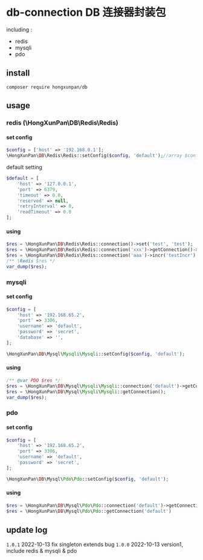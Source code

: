# db-connection DB 连接器封装包

including :

- redis
- mysqli
- pdo

## install

`composer require hongxunpan/db`

## usage

### redis (\HongXunPan\DB\Redis\Redis)

#### set config

```php
$config = ['host' => '192.168.0.1'];
\HongXunPan\DB\Redis\Redis::setConfig($config, 'default');//array $config = [], $connectName = 'default', array $options = []
```

default setting

```php 
$default = [
    'host' => '127.0.0.1',
    'port' => 6379,
    'timeout' => 0.0,
    'reserved' => null,
    'retryInterval' => 0,
    'readTimeout' => 0.0
];
```

#### using

```php
$res = \HongXunPan\DB\Redis\Redis::connection()->set('test', 'test');
$res = \HongXunPan\DB\Redis\Redis::connection('xxx')->getConnection()->set('test', 'test1');
$res = \HongXunPan\DB\Redis\Redis::connection('aaa')->incr('testIncr');
/** \Redis $res */
var_dump($res);
```

### mysqli

#### set config

```php
$config = [
    'host' => '192.168.65.2',
    'port' => 3306,
    'username' => 'default',
    'password' => 'secret',
    'database' => '',
];

\HongXunPan\DB\Mysql\Mysqli\Mysqli::setConfig($config, 'default');
```

#### using

```php
/** @var PDO $res */
$res = \HongXunPan\DB\Mysql\Mysqli\Mysqli::connection('default')->getConnection();
$res = \HongXunPan\DB\Mysql\Mysqli\Mysqli::getConnection();
var_dump($res);
```

### pdo

#### set config

```php
$config = [
    'host' => '192.168.65.2',
    'port' => 3306,
    'username' => 'default',
    'password' => 'secret',
];

\HongXunPan\DB\Mysql\Pdo\Pdo::setConfig($config, 'default');
```

#### using

```php
$res = \HongXunPan\DB\Mysql\Pdo\Pdo::connection('default')->getConnection();
$res = \HongXunPan\DB\Mysql\Pdo\Pdo::getConnection('default')
```

## update log

`1.0.1` 2022-10-13 fix singleton extends bug
`1.0.0` 2022-10-13 version1, include redis & mysqli & pdo